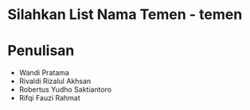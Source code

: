 # Silahkan List Nama Temen - temen

Penulisan
=
- Wandi Pratama
- Rivaldi Rizalul Akhsan
- Robertus Yudho Saktiantoro
- Rifqi Fauzi Rahmat
